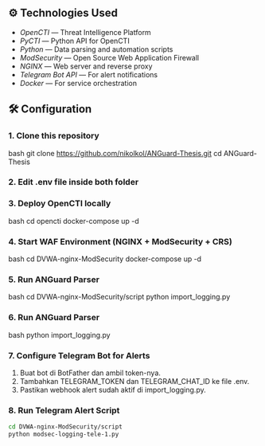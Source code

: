 ## ⚙ Technologies Used
- *OpenCTI* — Threat Intelligence Platform
- *PyCTI* — Python API for OpenCTI
- *Python* — Data parsing and automation scripts
- *ModSecurity* — Open Source Web Application Firewall
- *NGINX* — Web server and reverse proxy
- *Telegram Bot API* — For alert notifications
- *Docker* — For service orchestration

## 🛠 Configuration

### 1. Clone this repository
bash
git clone https://github.com/nikolkol/ANGuard-Thesis.git
cd ANGuard-Thesis

### 2. Edit .env file inside both folder

### 3. Deploy OpenCTI locally
bash
cd opencti
docker-compose up -d


### 4. Start WAF Environment (NGINX + ModSecurity + CRS)
bash
cd DVWA-nginx-ModSecurity
docker-compose up -d


### 5. Run ANGuard Parser
bash
cd DVWA-nginx-ModSecurity/script
python import_logging.py

### 6. Run ANGuard Parser
bash
python import_logging.py

### 7. Configure Telegram Bot for Alerts 
1. Buat bot di BotFather dan ambil token-nya.
2. Tambahkan TELEGRAM_TOKEN dan TELEGRAM_CHAT_ID ke file .env.
3. Pastikan webhook alert sudah aktif di import_logging.py.

### 8. Run Telegram Alert Script
```bash
cd DVWA-nginx-ModSecurity/script
python modsec-logging-tele-1.py
```

